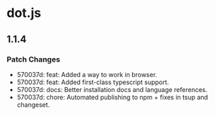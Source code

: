 # dot.js

## 1.1.4

### Patch Changes

- 570037d: feat: Added a way to work in browser.
- 570037d: feat: Added first-class typescript support.
- 570037d: docs: Better installation docs and language references.
- 570037d: chore: Automated publishing to npm + fixes in tsup and changeset.
